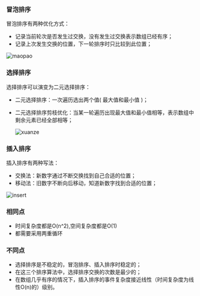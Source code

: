 <!--
 * @Date: 2022-01-30 12:42:45
 * @LastEditors: Lewis
 * @LastEditTime: 2022-01-30 12:42:45
-->

### 冒泡排序

冒泡排序有两种优化方式：

- 记录当前轮次是否发生过交换，没有发生过交换表示数组已经有序；
- 记录上次发生交换的位置，下一轮排序时只比较到此位置；

![maopao](https://lewis-note.oss-cn-beijing.aliyuncs.com/github/maopao.gif)

### 选择排序

选择排序可以演变为二元选择排序：

- 二元选择排序：一次遍历选出两个值( 最大值和最小值 )；

- 二元选择排序剪枝优化：当某一轮遍历出现最大值和最小值相等，表示数组中剩余元素已经全部相等；

  ![xuanze](https://lewis-note.oss-cn-beijing.aliyuncs.com/github/xuanze.gif)

### 插入排序

插入排序有两种写法：

- 交换法：新数字通过不断交换找到自己合适的位置；
- 移动法：旧数字不断向后移动，知道新数字找到合适的位置；

![insert](https://lewis-note.oss-cn-beijing.aliyuncs.com/github/insert.gif)

### 相同点

- 时间复杂度都是O(n^2),空间复杂度都是O(1)
- 都需要采用两重循环

### 不同点

- 选择排序是不稳定的，冒泡排序、插入排序时稳定的；
- 在这三个排序算法中，选择排序交换的次数是最少的；
- 在数组几乎有序的情况下，插入排序的事件复杂度接近线性（时间复杂度为线性O(n)的）级别。
